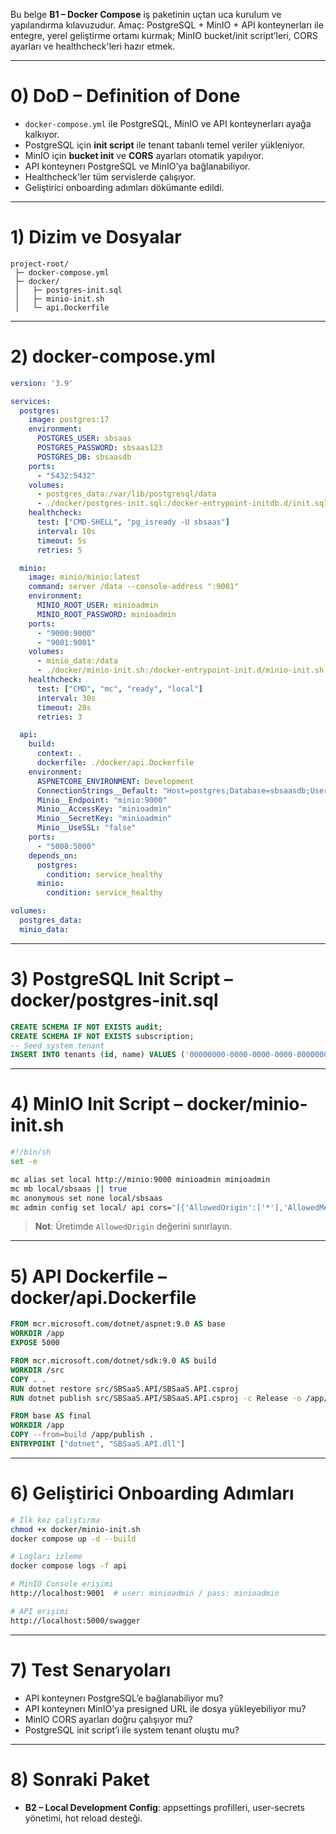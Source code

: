 Bu belge **B1 – Docker Compose** iş paketinin uçtan uca kurulum ve yapılandırma kılavuzudur. Amaç: PostgreSQL + MinIO + API konteynerları ile entegre, yerel geliştirme ortamı kurmak; MinIO bucket/init script’leri, CORS ayarları ve healthcheck'leri hazır etmek.

---

# 0) DoD – Definition of Done
- `docker-compose.yml` ile PostgreSQL, MinIO ve API konteynerları ayağa kalkıyor.
- PostgreSQL için **init script** ile tenant tabanlı temel veriler yükleniyor.
- MinIO için **bucket init** ve **CORS** ayarları otomatik yapılıyor.
- API konteynerı PostgreSQL ve MinIO’ya bağlanabiliyor.
- Healthcheck'ler tüm servislerde çalışıyor.
- Geliştirici onboarding adımları dökümante edildi.

---

# 1) Dizim ve Dosyalar
```
project-root/
 ├─ docker-compose.yml
 ├─ docker/
 │   ├─ postgres-init.sql
 │   ├─ minio-init.sh
 │   └─ api.Dockerfile
```

---

# 2) docker-compose.yml
```yaml
version: '3.9'

services:
  postgres:
    image: postgres:17
    environment:
      POSTGRES_USER: sbsaas
      POSTGRES_PASSWORD: sbsaas123
      POSTGRES_DB: sbsaasdb
    ports:
      - "5432:5432"
    volumes:
      - postgres_data:/var/lib/postgresql/data
      - ./docker/postgres-init.sql:/docker-entrypoint-initdb.d/init.sql
    healthcheck:
      test: ["CMD-SHELL", "pg_isready -U sbsaas"]
      interval: 10s
      timeout: 5s
      retries: 5

  minio:
    image: minio/minio:latest
    command: server /data --console-address ":9001"
    environment:
      MINIO_ROOT_USER: minioadmin
      MINIO_ROOT_PASSWORD: minioadmin
    ports:
      - "9000:9000"
      - "9001:9001"
    volumes:
      - minio_data:/data
      - ./docker/minio-init.sh:/docker-entrypoint-init.d/minio-init.sh
    healthcheck:
      test: ["CMD", "mc", "ready", "local"]
      interval: 30s
      timeout: 20s
      retries: 3

  api:
    build:
      context: .
      dockerfile: ./docker/api.Dockerfile
    environment:
      ASPNETCORE_ENVIRONMENT: Development
      ConnectionStrings__Default: "Host=postgres;Database=sbsaasdb;Username=sbsaas;Password=sbsaas123"
      Minio__Endpoint: "minio:9000"
      Minio__AccessKey: "minioadmin"
      Minio__SecretKey: "minioadmin"
      Minio__UseSSL: "false"
    ports:
      - "5000:5000"
    depends_on:
      postgres:
        condition: service_healthy
      minio:
        condition: service_healthy

volumes:
  postgres_data:
  minio_data:
```

---

# 3) PostgreSQL Init Script – docker/postgres-init.sql
```sql
CREATE SCHEMA IF NOT EXISTS audit;
CREATE SCHEMA IF NOT EXISTS subscription;
-- Seed system tenant
INSERT INTO tenants (id, name) VALUES ('00000000-0000-0000-0000-000000000001', 'System Tenant');
```

---

# 4) MinIO Init Script – docker/minio-init.sh
```bash
#!/bin/sh
set -e

mc alias set local http://minio:9000 minioadmin minioadmin
mc mb local/sbsaas || true
mc anonymous set none local/sbsaas
mc admin config set local/ api cors="[{'AllowedOrigin':['*'],'AllowedMethod':['GET','PUT','POST'],'AllowedHeader':['*'],'ExposeHeader':['ETag'],'MaxAgeSeconds':3000}]"
```

> **Not**: Üretimde `AllowedOrigin` değerini sınırlayın.

---

# 5) API Dockerfile – docker/api.Dockerfile
```dockerfile
FROM mcr.microsoft.com/dotnet/aspnet:9.0 AS base
WORKDIR /app
EXPOSE 5000

FROM mcr.microsoft.com/dotnet/sdk:9.0 AS build
WORKDIR /src
COPY . .
RUN dotnet restore src/SBSaaS.API/SBSaaS.API.csproj
RUN dotnet publish src/SBSaaS.API/SBSaaS.API.csproj -c Release -o /app/publish

FROM base AS final
WORKDIR /app
COPY --from=build /app/publish .
ENTRYPOINT ["dotnet", "SBSaaS.API.dll"]
```

---

# 6) Geliştirici Onboarding Adımları
```bash
# İlk kez çalıştırma
chmod +x docker/minio-init.sh
docker compose up -d --build

# Logları izleme
docker compose logs -f api

# MinIO Console erişimi
http://localhost:9001  # user: minioadmin / pass: minioadmin

# API erişimi
http://localhost:5000/swagger
```

---

# 7) Test Senaryoları
- API konteynerı PostgreSQL’e bağlanabiliyor mu?
- API konteynerı MinIO’ya presigned URL ile dosya yükleyebiliyor mu?
- MinIO CORS ayarları doğru çalışıyor mu?
- PostgreSQL init script’i ile system tenant oluştu mu?

---

# 8) Sonraki Paket
- **B2 – Local Development Config**: appsettings profilleri, user-secrets yönetimi, hot reload desteği.

